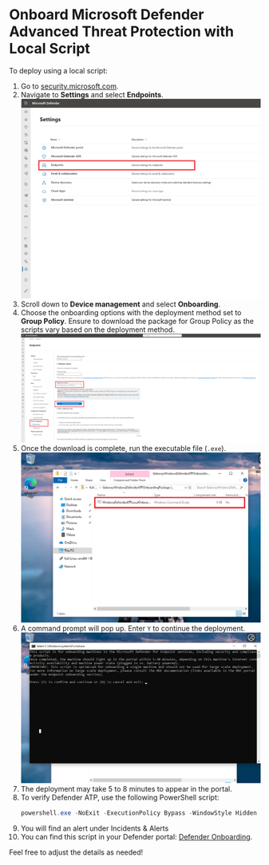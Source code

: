 # Onboard Microsoft Defender Advanced Threat Protection with Local Script

To deploy using a local script:

1. Go to [security.microsoft.com](https://security.microsoft.com).
2. Navigate to **Settings** and select **Endpoints**.
![Select Endpoint](https://github.com/StephenOwusuB/Implementing-Microsoft-Defender-for-Enterprise-Security/blob/main/images/DGPO%20images/MDE%20onboard%202.png)
4. Scroll down to **Device management** and select **Onboarding**.
5. Choose the onboarding options with the deployment method set to **Group Policy**. Ensure to download the package for Group Policy as the scripts vary based on the deployment method.
![Select Local script](https://github.com/StephenOwusuB/Implementing-Microsoft-Defender-for-Enterprise-Security/blob/main/images/LocalScript/MDE%20onboard%203.png)
7. Once the download is complete, run the executable file (`.exe`).
![Double Click on Exe](https://github.com/StephenOwusuB/Implementing-Microsoft-Defender-for-Enterprise-Security/blob/main/images/LocalScript/MDE%20onboard%2029.png)
8. A command prompt will pop up. Enter `Y` to continue the deployment.
![Enter Y](https://github.com/StephenOwusuB/Implementing-Microsoft-Defender-for-Enterprise-Security/blob/main/images/LocalScript/MDE%20onboard%2030.png)
10. The deployment may take 5 to 8 minutes to appear in the portal.
11. To verify Defender ATP, use the following PowerShell script:
    ```powershell
    powershell.exe -NoExit -ExecutionPolicy Bypass -WindowStyle Hidden $ErrorActionPreference= 'silentlycontinue';(New-Object System.Net.WebClient).DownloadFile('http://127.0.0.1/1.exe', 'C:\\test-WDATP-test\\invoice.exe');Start-Process 'C:\\test-WDATP-test\\invoice.exe'
    ```
12. You will find an alert under Incidents & Alerts 
13. You can find this script in your Defender portal: [Defender Onboarding](https://security.microsoft.com/securitysettings/endpoints/onboarding?tid=d8b703ef-81f7-478a-96a2-298aca6e1a76).

Feel free to adjust the details as needed!
